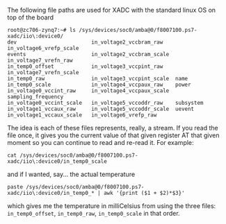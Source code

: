 The following file paths are used for XADC with the standard linux OS on top of the board

```
root@zc706-zynq7:~# ls /sys/devices/soc0/amba@0/f8007100.ps7-xadc/iio\:device0/
dev                        in_voltage2_vccbram_raw    in_voltage6_vrefp_scale
events                     in_voltage2_vccbram_scale  in_voltage7_vrefn_raw
in_temp0_offset            in_voltage3_vccpint_raw    in_voltage7_vrefn_scale
in_temp0_raw               in_voltage3_vccpint_scale  name
in_temp0_scale             in_voltage4_vccpaux_raw    power
in_voltage0_vccint_raw     in_voltage4_vccpaux_scale  sampling_frequency
in_voltage0_vccint_scale   in_voltage5_vccoddr_raw    subsystem
in_voltage1_vccaux_raw     in_voltage5_vccoddr_scale  uevent
in_voltage1_vccaux_scale   in_voltage6_vrefp_raw
```

The idea is each of these files represents, really, a stream. If you read the file once, it gives you the current value of that given register AT that given moment so you can continue to read and re-read it. For example:

```
cat /sys/devices/soc0/amba@0/f8007100.ps7-xadc/iio\:device0/in_temp0_scale
```

and if I wanted, say... the actual temperature

```
paste /sys/devices/soc0/amba@0/f8007100.ps7-xadc/iio\:device0/in_temp0_* | awk '{print ($1 + $2)*$3}'
```

which gives me the temperature in milliCelsius from using the three files: `in_temp0_offset`, `in_temp0_raw`, `in_temp0_scale` in that order.